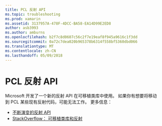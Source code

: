 ```yaml
---
title: PCL 反射 API
ms.topic: troubleshooting
ms.prod: xamarin
ms.assetid: 3137957A-478F-4DCC-BA58-EA14D99E2ED8
author: asb3993
ms.author: amburns
ms.openlocfilehash: b2f7c8d0607c56c2f7e19eaf8f945a9616c1f3dd
ms.sourcegitcommit: 0a72c7dea020b965378b6314f558bf5360dbd066
ms.translationtype: MT
ms.contentlocale: zh-CN
ms.lasthandoff: 05/09/2018
---
```

# <a name="pcl-reflection-api"></a>PCL 反射 API

Microsoft 开发了一个新的反射 API 在可移植类库中使用。 如果你有想要将移动到 PCL 某些现有反射代码，可能无法工作。 更多信息：

- [不断演变的反射 API](http://blogs.msdn.com/b/dotnet/archive/2012/08/28/evolving-the-reflection-api.aspx)
- [StackOverflow： 可移植类库和反射](http://stackoverflow.com/questions/14061291/portable-class-library-and-reflection)
